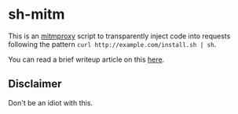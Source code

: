 
# sh-mitm

This is an [mitmproxy](http://mitmproxy.org/doc/mitmproxy.html) script to transparently inject code into requests following the pattern `curl http://example.com/install.sh | sh`.

You can read a brief writeup article on this [here](http://www.chrishepner.info/blog/2015/06/14/owning-curl-pipe-sh/).

## Disclaimer

Don't be an idiot with this.